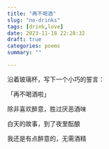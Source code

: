 ```yaml
---
title: "再不喝酒"
slug: "no-drinks"
tags: [drink,love]
date: 2023-11-18 22:28:32
draft: true
categories: poems
summary: ""

---
```

   

沿着玻璃杯，写下一个小巧的誓言：

「再不喝酒啦」

除非喜欢醉意，胜过厌恶酒味

白天的故事，到了夜里酝酿

我还是有点醉意的，无需酒精